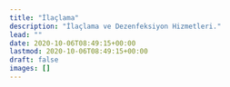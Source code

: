 ```yaml
---
title: "İlaçlama"
description: "İlaçlama ve Dezenfeksiyon Hizmetleri."
lead: ""
date: 2020-10-06T08:49:15+00:00
lastmod: 2020-10-06T08:49:15+00:00
draft: false
images: []
---
```





